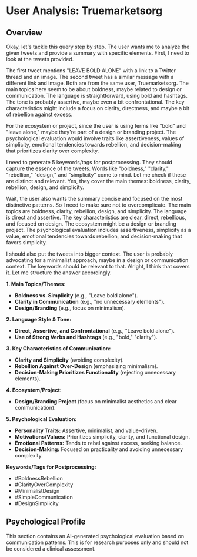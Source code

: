 # User Analysis: Truemarketsorg

## Overview

<think>
Okay, let's tackle this query step by step. The user wants me to analyze the given tweets and provide a summary with specific elements. First, I need to look at the tweets provided.

The first tweet mentions "LEAVE BOLD ALONE" with a link to a Twitter thread and an image. The second tweet has a similar message with a different link and image. Both are from the same user, Truemarketsorg. The main topics here seem to be about boldness, maybe related to design or communication. The language is straightforward, using bold and hashtags. The tone is probably assertive, maybe even a bit confrontational. The key characteristics might include a focus on clarity, directness, and maybe a bit of rebellion against excess.

For the ecosystem or project, since the user is using terms like "bold" and "leave alone," maybe they're part of a design or branding project. The psychological evaluation would involve traits like assertiveness, values of simplicity, emotional tendencies towards rebellion, and decision-making that prioritizes clarity over complexity.

I need to generate 5 keywords/tags for postprocessing. They should capture the essence of the tweets. Words like "boldness," "clarity," "rebellion," "design," and "simplicity" come to mind. Let me check if these are distinct and relevant. Yes, they cover the main themes: boldness, clarity, rebellion, design, and simplicity.

Wait, the user also wants the summary concise and focused on the most distinctive patterns. So I need to make sure not to overcomplicate. The main topics are boldness, clarity, rebellion, design, and simplicity. The language is direct and assertive. The key characteristics are clear, direct, rebellious, and focused on design. The ecosystem might be a design or branding project. The psychological evaluation includes assertiveness, simplicity as a value, emotional tendencies towards rebellion, and decision-making that favors simplicity.

I should also put the tweets into bigger context. The user is probably advocating for a minimalist approach, maybe in a design or communication context. The keywords should be relevant to that. Alright, I think that covers it. Let me structure the answer accordingly.
</think>

**1. Main Topics/Themes:**  
- **Boldness vs. Simplicity** (e.g., "Leave bold alone").  
- **Clarity in Communication** (e.g., "no unnecessary elements").  
- **Design/Branding** (e.g., focus on minimalism).  

**2. Language Style & Tone:**  
- **Direct, Assertive, and Confrontational** (e.g., "Leave bold alone").  
- **Use of Strong Verbs and Hashtags** (e.g., "bold," "clarity").  

**3. Key Characteristics of Communication:**  
- **Clarity and Simplicity** (avoiding complexity).  
- **Rebellion Against Over-Design** (emphasizing minimalism).  
- **Decision-Making Prioritizes Functionality** (rejecting unnecessary elements).  

**4. Ecosystem/Project:**  
- **Design/Branding Project** (focus on minimalist aesthetics and clear communication).  

**5. Psychological Evaluation:**  
- **Personality Traits:** Assertive, minimalist, and value-driven.  
- **Motivations/Values:** Prioritizes simplicity, clarity, and functional design.  
- **Emotional Patterns:** Tends to rebel against excess, seeking balance.  
- **Decision-Making:** Focused on practicality and avoiding unnecessary complexity.  

**Keywords/Tags for Postprocessing:**  
- #BoldnessRebellion  
- #ClarityOverComplexity  
- #MinimalistDesign  
- #SimpleCommunication  
- #DesignSimplicity

## Psychological Profile

This section contains an AI-generated psychological evaluation based on communication patterns. This is for research purposes only and should not be considered a clinical assessment.